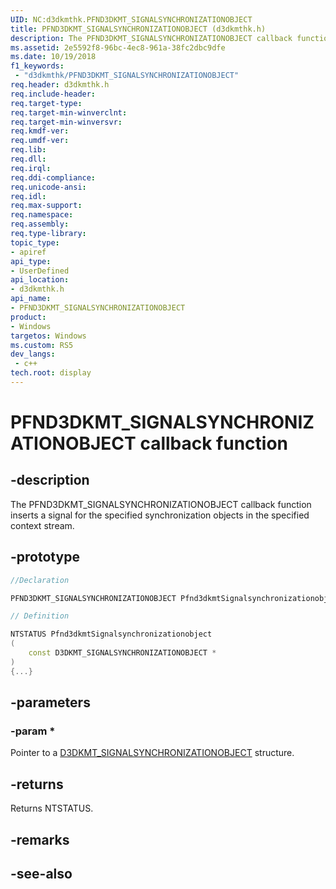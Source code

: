 ```yaml
---
UID: NC:d3dkmthk.PFND3DKMT_SIGNALSYNCHRONIZATIONOBJECT
title: PFND3DKMT_SIGNALSYNCHRONIZATIONOBJECT (d3dkmthk.h)
description: The PFND3DKMT_SIGNALSYNCHRONIZATIONOBJECT callback function inserts a signal for the specified synchronization objects in the specified context stream.
ms.assetid: 2e5592f8-96bc-4ec8-961a-38fc2dbc9dfe
ms.date: 10/19/2018
f1_keywords:
 - "d3dkmthk/PFND3DKMT_SIGNALSYNCHRONIZATIONOBJECT"
req.header: d3dkmthk.h
req.include-header:
req.target-type:
req.target-min-winverclnt:
req.target-min-winversvr:
req.kmdf-ver:
req.umdf-ver:
req.lib:
req.dll:
req.irql: 
req.ddi-compliance:
req.unicode-ansi:
req.idl:
req.max-support:
req.namespace:
req.assembly:
req.type-library: 
topic_type: 
- apiref
api_type: 
- UserDefined
api_location: 
- d3dkmthk.h
api_name: 
- PFND3DKMT_SIGNALSYNCHRONIZATIONOBJECT
product:
- Windows
targetos: Windows
ms.custom: RS5
dev_langs:
 - c++
tech.root: display
---
```


# PFND3DKMT_SIGNALSYNCHRONIZATIONOBJECT callback function

## -description

The PFND3DKMT_SIGNALSYNCHRONIZATIONOBJECT callback function inserts a signal for the specified synchronization objects in the specified context stream.

## -prototype

```cpp
//Declaration

PFND3DKMT_SIGNALSYNCHRONIZATIONOBJECT Pfnd3dkmtSignalsynchronizationobject; 

// Definition

NTSTATUS Pfnd3dkmtSignalsynchronizationobject 
(
	const D3DKMT_SIGNALSYNCHRONIZATIONOBJECT *
)
{...}

```

## -parameters

### -param * 

Pointer to a [D3DKMT_SIGNALSYNCHRONIZATIONOBJECT](ns-d3dkmthk-_d3dkmt_signalsynchronizationobject.md) structure.

## -returns

Returns NTSTATUS.


## -remarks




## -see-also
